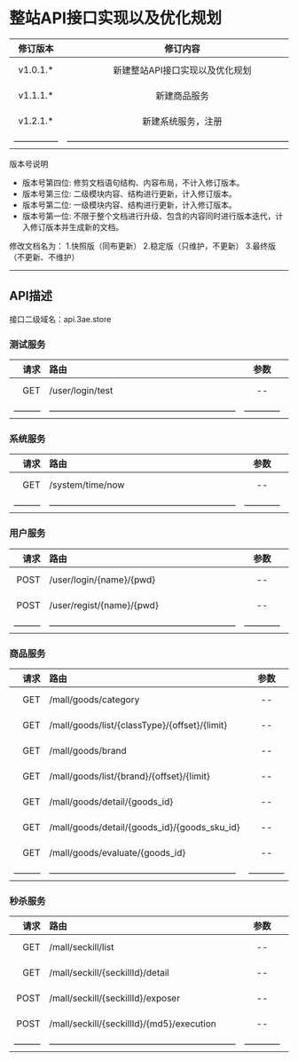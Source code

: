 # 整站API接口实现以及优化规划

| 修订版本 | 修订内容  | 修订人员 | 文档类型 | 修订日期 |
| :-----: |  :-----:  | :-----: | :-----: | :-----: |
|  v1.0.1.* | 新建整站API接口实现以及优化规划 | sid | -- | 2018-12-04 |
|  v1.1.1.* | 新建商品服务 | sid | -- | 2018-12-10 |
|  v1.2.1.* | 新建系统服务，注册 | sid | -- | 2018-12-12 |
| ————— | —————————————————————————— | ————— | ————— | —————— |

版本号说明

* 版本号第四位: 修剪文档语句结构、内容布局，不计入修订版本。
* 版本号第三位: 二级模块内容、结构进行更新，计入修订版本。
* 版本号第二位: 一级模块内容、结构进行更新，计入修订版本。
* 版本号第一位: 不限于整个文档进行升级、包含的内容同时进行版本迭代，计入修订版本并生成新的文档。

修改文档名为：
1.快照版（同布更新）
2.稳定版（只维护，不更新）
3.最终版（不更新、不维护）

---

## API描述

接口二级域名：api.3ae.store

### 测试服务

| 请求 | 路由 | 参数  | 返回格式 | 功能描述 | 更新日期 |
| -----: | :----- | :-----: |  :-----:  | :-----: | :-----: |
| GET | /user/login/test | -- | String | 测试登录 | 2018-12-04 |
| ——— | ————————————————————— | ———— | ———— | ——————— | —————— |

### 系统服务

| 请求 | 路由 | 参数  | 返回格式 | 功能描述 | 更新日期 |
| -----: | :----- | :-----: |  :-----:  | :-----: | :-----: |
| GET | /system/time/now | -- | String | 查询系统时间 | 2018-12-12 |
| ——— | ————————————————————— | ———— | ———— | ——————— | —————— |

### 用户服务

| 请求 | 路由 | 参数  | 返回格式 | 功能描述 | 更新日期 |
| -----: | :----- | :-----: |  :-----:  | :-----: | :-----: |
| POST | /user/login/{name}/{pwd} | -- | String | 登录操作 | 2018-12-04 |
| POST | /user/regist/{name}/{pwd} | -- | String | 注册 | 2018-12-11 |
| ——— | ————————————————————— | ———— | ———— | ——————— | —————— |

### 商品服务

| 请求 | 路由 | 参数  | 返回格式 | 功能描述 | 更新日期 |
| -----: | :----- | :-----: |  :-----:  | :-----: | :-----: |
| GET | /mall/goods/category | -- | String | 获取类目 | 2018-12-10 |
| GET | /mall/goods/list/{classType}/{offset}/{limit} | -- | String | 分类商品 | 2018-12-10 |
| GET | /mall/goods/brand | -- | String | 获取品牌 | 2018-12-10 |
| GET | /mall/goods/list/{brand}/{offset}/{limit} | -- | String | 品牌商品 | 2018-12-10 |
| GET | /mall/goods/detail/{goods_id} | -- | String | 获取商品详情 | 2018-12-10 |
| GET | /mall/goods/detail/{goods_id}/{goods_sku_id} | -- | String | 获取商品详情 | 2018-12-10 |
| GET | /mall/goods/evaluate/{goods_id} | -- | String | 获取商品评价 | 2018-12-10 |
| ——— | ————————————————————— | ———— | ———— | ——————— | —————— |

### 秒杀服务

| 请求 | 路由 | 参数  | 返回格式 | 功能描述 | 更新日期 |
| -----: | :----- | :-----: |  :-----:  | :-----: | :-----: |
| GET | /mall/seckill/list | -- | JSON | 列出秒杀商品 | 2018-12-04 |
| GET | /mall/seckill/{seckillId}/detail | -- | JSON | 查看秒杀详情 | 2018-12-04 |
| POST | /mall/seckill/{seckillId}/exposer | -- | JSON | 返回秒杀地址 | 2018-12-04 |
| POST | /mall/seckill/{seckillId}/{md5}/execution | -- | JSON | 提交秒杀信息 | 2018-12-04 |
| ——— | ————————————————————— | ———— | ———— | ——————— | —————— |
